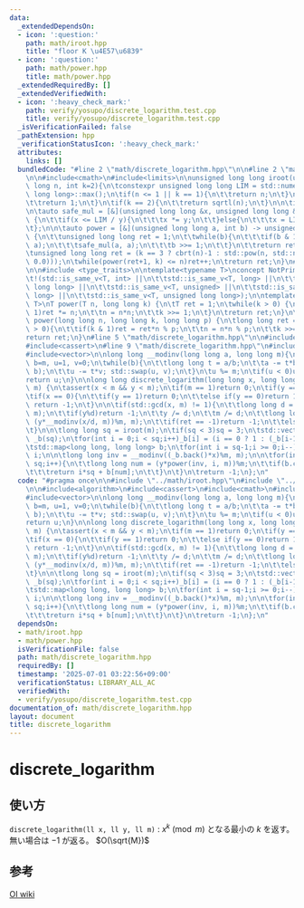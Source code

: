 ```yaml
---
data:
  _extendedDependsOn:
  - icon: ':question:'
    path: math/iroot.hpp
    title: "floor K \u4E57\u6839"
  - icon: ':question:'
    path: math/power.hpp
    title: math/power.hpp
  _extendedRequiredBy: []
  _extendedVerifiedWith:
  - icon: ':heavy_check_mark:'
    path: verify/yosupo/discrete_logarithm.test.cpp
    title: verify/yosupo/discrete_logarithm.test.cpp
  _isVerificationFailed: false
  _pathExtension: hpp
  _verificationStatusIcon: ':heavy_check_mark:'
  attributes:
    links: []
  bundledCode: "#line 2 \"math/discrete_logarithm.hpp\"\n\n#line 2 \"math/iroot.hpp\"\
    \n\n#include<cmath>\n#include<limits>\n\nunsigned long long iroot(unsigned long\
    \ long n, int k=2){\n\tconstexpr unsigned long long LIM = std::numeric_limits<unsigned\
    \ long long>::max();\n\tif(n <= 1 || k == 1){\n\t\treturn n;\n\t}\n\tif(k >= 64){\n\
    \t\treturn 1;\n\t}\n\tif(k == 2){\n\t\treturn sqrtl(n);\n\t}\n\n\tif(n == LIM)n--;\n\
    \n\tauto safe_mul = [&](unsigned long long &x, unsigned long long &y) -> void\
    \ {\n\t\tif(x <= LIM / y){\n\t\t\tx *= y;\n\t\t}else{\n\t\t\tx = LIM;\n\t\t}\n\
    \t};\n\n\tauto power = [&](unsigned long long a, int b) -> unsigned long long\
    \ {\n\t\tunsigned long long ret = 1;\n\t\twhile(b){\n\t\t\tif(b & 1)safe_mul(ret,\
    \ a);\n\t\t\tsafe_mul(a, a);\n\t\t\tb >>= 1;\n\t\t}\n\t\treturn ret;\n\t};\n\n\
    \tunsigned long long ret = (k == 3 ? cbrt(n)-1 : std::pow(n, std::nextafter(1.0/double(k),\
    \ 0.0)));\n\twhile(power(ret+1, k) <= n)ret++;\n\treturn ret;\n}\n#line 2 \"math/power.hpp\"\
    \n\n#include <type_traits>\n\ntemplate<typename T>\nconcept NotPrimitiveInt =\n\
    \t!(std::is_same_v<T, int> ||\n\t\tstd::is_same_v<T, long> ||\n\t\tstd::is_same_v<T,\
    \ long long> ||\n\t\tstd::is_same_v<T, unsigned> ||\n\t\tstd::is_same_v<T, unsigned\
    \ long> ||\n\t\tstd::is_same_v<T, unsigned long long>);\n\ntemplate<NotPrimitiveInt\
    \ T>\nT power(T n, long long k) {\n\tT ret = 1;\n\twhile(k > 0) {\n\t\tif(k &\
    \ 1)ret *= n;\n\t\tn = n*n;\n\t\tk >>= 1;\n\t}\n\treturn ret;\n}\n\nlong long\
    \ power(long long n, long long k, long long p) {\n\tlong long ret = 1;\n\twhile(k\
    \ > 0){\n\t\tif(k & 1)ret = ret*n % p;\n\t\tn = n*n % p;\n\t\tk >>= 1;\n\t}\n\t\
    return ret;\n}\n#line 5 \"math/discrete_logarithm.hpp\"\n\n#include<algorithm>\n\
    #include<cassert>\n#line 9 \"math/discrete_logarithm.hpp\"\n#include<map>\n#include<numeric>\n\
    #include<vector>\n\nlong long __modinv(long long a, long long m){\n\tlong long\
    \ b=m, u=1, v=0;\n\twhile(b){\n\t\tlong long t = a/b;\n\t\ta -= t*b; std::swap(a,\
    \ b);\n\t\tu -= t*v; std::swap(u, v);\n\t}\n\tu %= m;\n\tif(u < 0)u += m;\n\t\
    return u;\n}\n\nlong long discrete_logarithm(long long x, long long y, long long\
    \ m) {\n\tassert(x < m && y < m);\n\tif(m == 1)return 0;\n\tif(y == 1)return 0;\n\
    \tif(x == 0){\n\t\tif(y == 1)return 0;\n\t\telse if(y == 0)return 1;\n\t\telse\
    \ return -1;\n\t}\n\n\tif(std::gcd(x, m) != 1){\n\t\tlong long d = std::gcd(x,\
    \ m);\n\t\tif(y%d)return -1;\n\t\ty /= d;\n\t\tm /= d;\n\t\tlong long ret = discrete_logarithm(x%m,\
    \ (y*__modinv(x/d, m))%m, m);\n\t\tif(ret == -1)return -1;\n\t\telse return ret+1;\n\
    \t}\n\n\tlong long sq = iroot(m);\n\tif(sq < 3)sq = 3;\n\tstd::vector<long long>\
    \ _b(sq);\n\tfor(int i = 0;i < sq;i++)_b[i] = (i == 0 ? 1 : (_b[i-1]*x)%m);\n\n\
    \tstd::map<long long, long long> b;\n\tfor(int i = sq-1;i >= 0;i--)b[_b[i]] =\
    \ i;\n\n\tlong long inv = __modinv((_b.back()*x)%m, m);\n\n\tfor(int i = 0;i <\
    \ sq;i++){\n\t\tlong long num = (y*power(inv, i, m))%m;\n\t\tif(b.contains(num)){\n\
    \t\t\treturn i*sq + b[num];\n\t\t}\n\t}\n\treturn -1;\n};\n"
  code: "#pragma once\n\n#include \"../math/iroot.hpp\"\n#include \"../math/power.hpp\"\
    \n\n#include<algorithm>\n#include<cassert>\n#include<cmath>\n#include<map>\n#include<numeric>\n\
    #include<vector>\n\nlong long __modinv(long long a, long long m){\n\tlong long\
    \ b=m, u=1, v=0;\n\twhile(b){\n\t\tlong long t = a/b;\n\t\ta -= t*b; std::swap(a,\
    \ b);\n\t\tu -= t*v; std::swap(u, v);\n\t}\n\tu %= m;\n\tif(u < 0)u += m;\n\t\
    return u;\n}\n\nlong long discrete_logarithm(long long x, long long y, long long\
    \ m) {\n\tassert(x < m && y < m);\n\tif(m == 1)return 0;\n\tif(y == 1)return 0;\n\
    \tif(x == 0){\n\t\tif(y == 1)return 0;\n\t\telse if(y == 0)return 1;\n\t\telse\
    \ return -1;\n\t}\n\n\tif(std::gcd(x, m) != 1){\n\t\tlong long d = std::gcd(x,\
    \ m);\n\t\tif(y%d)return -1;\n\t\ty /= d;\n\t\tm /= d;\n\t\tlong long ret = discrete_logarithm(x%m,\
    \ (y*__modinv(x/d, m))%m, m);\n\t\tif(ret == -1)return -1;\n\t\telse return ret+1;\n\
    \t}\n\n\tlong long sq = iroot(m);\n\tif(sq < 3)sq = 3;\n\tstd::vector<long long>\
    \ _b(sq);\n\tfor(int i = 0;i < sq;i++)_b[i] = (i == 0 ? 1 : (_b[i-1]*x)%m);\n\n\
    \tstd::map<long long, long long> b;\n\tfor(int i = sq-1;i >= 0;i--)b[_b[i]] =\
    \ i;\n\n\tlong long inv = __modinv((_b.back()*x)%m, m);\n\n\tfor(int i = 0;i <\
    \ sq;i++){\n\t\tlong long num = (y*power(inv, i, m))%m;\n\t\tif(b.contains(num)){\n\
    \t\t\treturn i*sq + b[num];\n\t\t}\n\t}\n\treturn -1;\n};\n"
  dependsOn:
  - math/iroot.hpp
  - math/power.hpp
  isVerificationFile: false
  path: math/discrete_logarithm.hpp
  requiredBy: []
  timestamp: '2025-07-01 03:22:56+09:00'
  verificationStatus: LIBRARY_ALL_AC
  verifiedWith:
  - verify/yosupo/discrete_logarithm.test.cpp
documentation_of: math/discrete_logarithm.hpp
layout: document
title: discrete_logarithm
---
```


# discrete_logarithm

## 使い方

``discrete_logarithm(ll x, ll y, ll m)`` : $x^k \pmod{m}$ となる最小の $k$ を返す。無い場合は $-1$ が返る。 $O(\sqrt{M})$

## 参考

[OI wiki](https://oi-wiki.org/math/number-theory/discrete-logarithm/#%E6%89%A9%E5%B1%95%E7%AF%87%E6%89%A9%E5%B1%95-bsgs)
